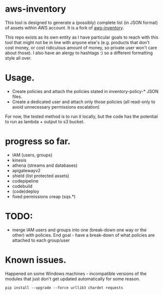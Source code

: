 # aws-inventory
This tool is designed to generate a (possibly) complete list (in JSON format) of assets within AWS account.
It is a fork of [aws-inventory](https://github.com/janiko71/aws-inventory/).

This repo exists as its own entity as I have particular goals to reach with this tool that might not be in line with anyone else's (e.g. products that don't cost money, or cost ridiculous amount of money, so private user won't care about those).
I also have an alergy to hashtags :) so a different formatting style all over.

# Usage.
* Create policies and attach the policies stated in inventory-policy-\* JSON files.
* Create a dedicated user and attach only those policies (all read-only to avoid unnecessary permissions escalation)

For now, the tested method is to run it locally, but the code has the potential to run as lambda + output to s3 bucket.

# progress so far.
* IAM (users, groups)
* kinesis
* athena (streams and databases)
* apigatewayv2
* shield (list protected assets)
* codepipeline
* codebuild
* (code)deploy
* fixed permissions creap (sqs.\*)

# TODO:
* merge IAM users and groups into one (break-down one way or the other) with policies. End goal - have a break-down of what policies are attached to each group/user


# Known issues.
Happened on some Windows machines - incompatible versions of the modules that just don't get updated automatically for some reason.

```
pip install --upgrade --force urllib3 chardet requests
```
